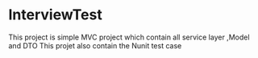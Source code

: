 # InterviewTest
This project is simple MVC project which contain all service layer ,Model and DTO
This projet also contain the Nunit test case 
